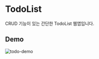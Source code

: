 # TodoList

CRUD 기능이 있는 간단한 TodoList 웹앱입니다.

## Demo

![todo-demo](https://user-images.githubusercontent.com/111262028/207324606-63f39987-0564-423b-bd48-d09b32da43af.gif)
